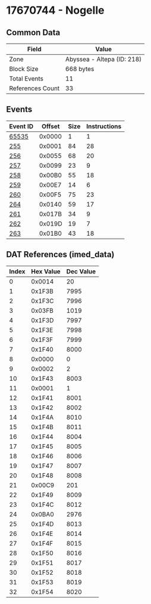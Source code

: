 # 17670744 - Nogelle

## Common Data

| Field            | Value                      |
|------------------|----------------------------|
| Zone             | Abyssea - Altepa (ID: 218) |
| Block Size       | 668 bytes                  |
| Total Events     | 11                         |
| References Count | 33                         |

## Events

| Event ID            | Offset   |   Size |   Instructions |
|---------------------|----------|--------|----------------|
| [65535](./65535.md) | 0x0000   |      1 |              1 |
| [255](./255.md)     | 0x0001   |     84 |             28 |
| [256](./256.md)     | 0x0055   |     68 |             20 |
| [257](./257.md)     | 0x0099   |     23 |              9 |
| [258](./258.md)     | 0x00B0   |     55 |             18 |
| [259](./259.md)     | 0x00E7   |     14 |              6 |
| [260](./260.md)     | 0x00F5   |     75 |             23 |
| [264](./264.md)     | 0x0140   |     59 |             17 |
| [261](./261.md)     | 0x017B   |     34 |              9 |
| [262](./262.md)     | 0x019D   |     19 |              7 |
| [263](./263.md)     | 0x01B0   |     43 |             18 |

## DAT References (imed_data)

|   Index | Hex Value   |   Dec Value |
|---------|-------------|-------------|
|       0 | 0x0014      |          20 |
|       1 | 0x1F3B      |        7995 |
|       2 | 0x1F3C      |        7996 |
|       3 | 0x03FB      |        1019 |
|       4 | 0x1F3D      |        7997 |
|       5 | 0x1F3E      |        7998 |
|       6 | 0x1F3F      |        7999 |
|       7 | 0x1F40      |        8000 |
|       8 | 0x0000      |           0 |
|       9 | 0x0002      |           2 |
|      10 | 0x1F43      |        8003 |
|      11 | 0x0001      |           1 |
|      12 | 0x1F41      |        8001 |
|      13 | 0x1F42      |        8002 |
|      14 | 0x1F4A      |        8010 |
|      15 | 0x1F4B      |        8011 |
|      16 | 0x1F44      |        8004 |
|      17 | 0x1F45      |        8005 |
|      18 | 0x1F46      |        8006 |
|      19 | 0x1F47      |        8007 |
|      20 | 0x1F48      |        8008 |
|      21 | 0x00C9      |         201 |
|      22 | 0x1F49      |        8009 |
|      23 | 0x1F4C      |        8012 |
|      24 | 0x0BA0      |        2976 |
|      25 | 0x1F4D      |        8013 |
|      26 | 0x1F4E      |        8014 |
|      27 | 0x1F4F      |        8015 |
|      28 | 0x1F50      |        8016 |
|      29 | 0x1F51      |        8017 |
|      30 | 0x1F52      |        8018 |
|      31 | 0x1F53      |        8019 |
|      32 | 0x1F54      |        8020 |

